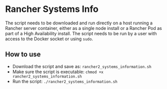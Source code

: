 # Rancher Systems Info

The script needs to be downloaded and run directly on a host running a Rancher server container, either as a single node install or a Rancher Pod as part of a High Availability install. The script needs to be run by a user with access to the Docker socket or using `sudo`.

## How to use

* Download the script and save as: `rancher2_systems_information.sh`
* Make sure the script is executable: `chmod +x rancher2_systems_information.sh`
* Run the script: `./rancher2_systems_information.sh`
